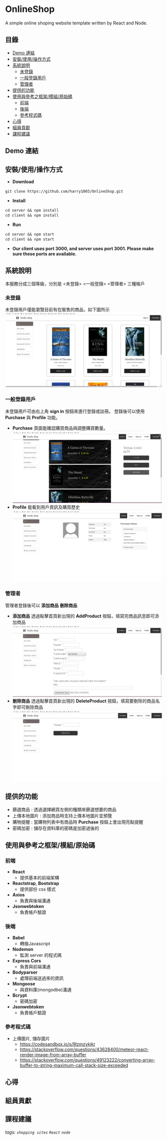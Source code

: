 OnlineShop
===
A simple online shoping website template written by React and Node. 

## 目錄
- [Demo 連結](#demo---)
- [安裝/使用/操作方式](#----------)
- [系統說明](#----)
  * [未登錄](#---)
  * [一般登錄用戶](#------)
  * [管理者](#---)
- [提供的功能](#-----)
- [使用與參考之框架/模組/原始碼](#---------------)
  * [前端](#--)
  * [後端](#--)
  * [參考程式碼](#-----)
- [心得](#--)
- [組員貢獻](#----)
- [課程建議](#----)

## Demo 連結


## 安裝/使用/操作方式
* **Download**
```gherkin=
git clone https://github.com/harry1003/OnlineShop.git
```
* **Install**
```gherkin=
cd server && npm install
cd client && npm install
```
* **Run**
```gherkin=
cd server && npm start
cd client && npm start
```
* **Our client uses port 3000, and server uses port 3001. Please make sure these ports are available.**

## 系統說明
本服務分成三個等級，分別是 <未登錄> <一般登錄> <管理者> 三種帳戶

### 未登錄
未登錄用戶僅能瀏覽目前有在販售的商品，如下圖所示
![](https://github.com/harry1003/OnlineShop/blob/master/pic/anonymous.jpg)

### 一般登錄用戶
未登錄用戶可由右上角 **sign in** 按鈕來進行登錄或註冊。
登錄後可以使用 **Purchase** 與 **Profile** 功能。 
- **Purchase** 頁面能確認購買商品與調整購買數量。
![](https://github.com/harry1003/OnlineShop/blob/master/pic/Purchase.jpg)
- **Profile** 能看到用戶資訊及購買歷史
![](https://github.com/harry1003/OnlineShop/blob/master/pic/Profile.jpg)


### 管理者
管理者登錄後可以 **添加商品** **刪除商品**
- **添加商品** 透過點擊首頁新出現的 **AddProduct** 按鈕，填寫完商品訊息即可添加商品
![](https://github.com/harry1003/OnlineShop/blob/master/pic/addProduct.jpg)
- **刪除商品** 透過點擊首頁新出現的 **DeleteProduct** 按鈕，填寫要刪除的商品名字即可刪除商品
![](https://github.com/harry1003/OnlineShop/blob/master/pic/deleteProduct.jpg)


## 提供的功能
- 篩選商品 : 透過選擇網頁左側的種類來篩選想要的商品
- 上傳本地圖片 : 添加商品時支持上傳本地圖片並預覽
- 購物提醒 : 當購物列表中有商品時 **Purchase** 按鈕上會出現亮點提醒
- 密碼加密 : 儲存在資料庫的密碼是加密過後的

## 使用與參考之框架/模組/原始碼
### 前端
- **React**
    - 提供基本的前端架構
- **Reactstrap**, **Bootstrap**
    - 提供部份 css 樣式
- **Axios**
    - 負責與後端溝通
- **Jsonwebtoken**
    - 負責帳戶驗證
### 後端
- **Babel**
    - 轉換Javascript
- **Nodemon**
    - 監測 server 的程式碼
- **Express** **Cors**
    - 負責與前端溝通
- **Bodyparser**
    - 處理前端送過來的資訊
- **Mongoose**
    - 與資料庫(mongodbe)溝通
- **Bcrypt**
    - 密碼加密
- **Jsonwebtoken**
    - 負責帳戶驗證

### 參考程式碼
- 上傳圖片, 儲存圖片
    - https://codesandbox.io/s/9lzmzykjkr
    - https://stackoverflow.com/questions/43628400/meteor-react-render-image-from-array-buffer
    - https://stackoverflow.com/questions/49123222/converting-array-buffer-to-string-maximum-call-stack-size-exceeded

## 心得

## 組員貢獻

## 課程建議

###### tags: `shopping sites` `React` `node`
